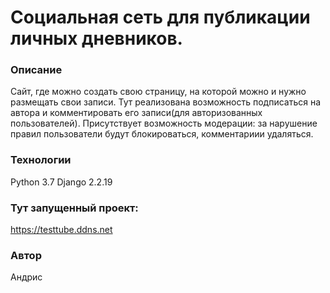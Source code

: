 # Социальная сеть для публикации личных дневников.
### Описание
Сайт, где можно создать свою страницу, на которой можно и нужно размещать свои записи. Тут реализована возможность подписаться на автора и комментировать его записи(для авторизованных пользователей). Присутствует возможность модерации: за нарушение правил пользователи будут блокироваться, комментариии удаляться.
### Технологии
Python 3.7
Django 2.2.19
### Тут запущенный проект:
https://testtube.ddns.net
### Автор
Андрис

